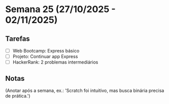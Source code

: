 # Semana 25 (27/10/2025 - 02/11/2025)

## Tarefas
- [ ] Web Bootcamp: Express básico
- [ ] Projeto: Continuar app Express
- [ ] HackerRank: 2 problemas intermediários

## Notas
(Anotar após a semana, ex.: 'Scratch foi intuitivo, mas busca binária precisa de prática.')